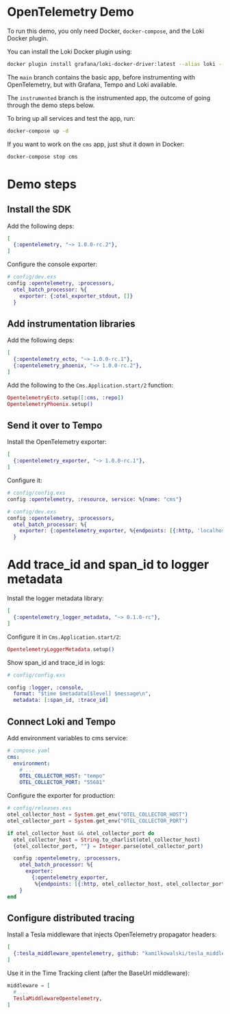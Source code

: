 # OpenTelemetry Demo

To run this demo, you only need Docker, `docker-compose`, and the Loki Docker plugin.

You can install the Loki Docker plugin using:

```bash
docker plugin install grafana/loki-docker-driver:latest --alias loki --grant-all-permissions
```

The `main` branch contains the basic app, before instrumenting with OpenTelemetry, but with Grafana, Tempo and Loki available.

The `instrumented` branch is the instrumented app, the outcome of going through the demo steps below.

To bring up all services and test the app, run:

```bash
docker-compose up -d
```

If you want to work on the `cms` app, just shut it down in Docker:

```bash
docker-compose stop cms
```

# Demo steps

## Install the SDK

Add the following deps:

```elixir
[
  {:opentelemetry, "~> 1.0.0-rc.2"},
]
```

Configure the console exporter:

```elixir
# config/dev.exs
config :opentelemetry, :processors,
  otel_batch_processor: %{
    exporter: {:otel_exporter_stdout, []}
  }
```

## Add instrumentation libraries

Add the following deps:

```elixir
[
  {:opentelemetry_ecto, "~> 1.0.0-rc.1"},
  {:opentelemetry_phoenix, "~> 1.0.0-rc.2"},
]
```

Add the following to the `Cms.Application.start/2` function:

```elixir
OpentelemetryEcto.setup([:cms, :repo])
OpentelemetryPhoenix.setup()
```

## Send it over to Tempo

Install the OpenTelemetry exporter:

```elixir
[
  {:opentelemetry_exporter, "~> 1.0.0-rc.1"},
]
```

Configure it:

```elixir
# config/config.exs
config :opentelemetry, :resource, service: %{name: "cms"}

# config/dev.exs
config :opentelemetry, :processors,
  otel_batch_processor: %{
    exporter: {:opentelemetry_exporter, %{endpoints: [{:http, 'localhost', 55681, []}]}}
  }
```

# Add trace_id and span_id to logger metadata

Install the logger metadata library:

```elixir
[
  {:opentelemetry_logger_metadata, "~> 0.1.0-rc"},
]
```

Configure it in `Cms.Application.start/2`:

```elixir
OpentelemetryLoggerMetadata.setup()
```

Show span_id and trace_id in logs:

```elixir
# config/config.exs

config :logger, :console,
  format: "$time $metadata[$level] $message\n",
  metadata: [:span_id, :trace_id]
```

## Connect Loki and Tempo

Add environment variables to cms service:

```yml
# compose.yaml
cms:
  environment:
    # ...
    OTEL_COLLECTOR_HOST: "tempo"
    OTEL_COLLECTOR_PORT: "55681"
```

Configure the exporter for production:

```elixir
# config/releases.exs
otel_collector_host = System.get_env("OTEL_COLLECTOR_HOST")
otel_collector_port = System.get_env("OTEL_COLLECTOR_PORT")

if otel_collector_host && otel_collector_port do
  otel_collector_host = String.to_charlist(otel_collector_host)
  {otel_collector_port, ""} = Integer.parse(otel_collector_port)

  config :opentelemetry, :processors,
    otel_batch_processor: %{
      exporter:
        {:opentelemetry_exporter,
         %{endpoints: [{:http, otel_collector_host, otel_collector_port, []}]}}
    }
end
```

## Configure distributed tracing

Install a Tesla middleware that injects OpenTelemetry propagator headers:

```elixir
[
  {:tesla_middleware_opentelemetry, github: "kamilkowalski/tesla_middleware_opentelemetry"},
]
```

Use it in the Time Tracking client (after the BaseUrl middleware):

```elixir
middleware = [
  # ...
  TeslaMiddlewareOpentelemetry,
]
```
